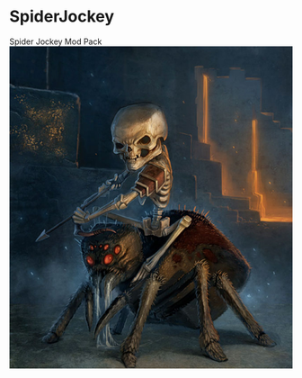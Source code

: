 # SpiderJockey
Spider Jockey Mod Pack
![](https://github.com/Coggroach/SpiderJockey/blob/master/Misc/Logo.jpg)
